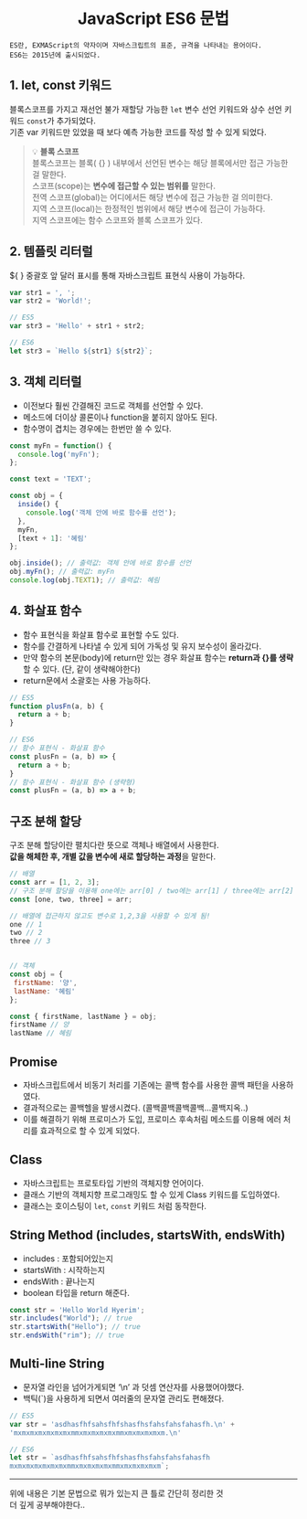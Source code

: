 # <div align="center">JavaScript ES6 문법</div>
```
ES란, EXMAScript의 약자이며 자바스크립트의 표준, 규격을 나타내는 용어이다.     
ES6는 2015년에 출시되었다.
```

## 1. let, const 키워드
블록스코프를 가지고 재선언 불가 재할당 가능한 `let` 변수 선언 키워드와 상수 선언 키워드 `const`가 추가되었다.    
기존 var 키워드만 있었을 때 보다 예측 가능한 코드를 작성 할 수 있게 되었다.

> 💡 **블록 스코프**    
블록스코프는 블록( {} ) 내부에서 선언된 변수는 해당 블록에서만 접근 가능한 걸 말한다.    
스코프(scope)는 **변수에 접근할 수 있는 범위를** 말한다.    
전역 스코프(global)는 어디에서든 해당 변수에 접근 가능한 걸 의미한다.    
지역 스코프(local)는 한정적인 범위에서 해당 변수에 접근이 가능하다.    
지역 스코프에는 함수 스코프와 블록 스코프가 있다.


## 2. 템플릿 리터럴
${ } 중괄호 앞 달러 표시를 통해 자바스크립트 표현식 사용이 가능하다.
```javascript
var str1 = ', ';
var str2 = 'World!';

// ES5
var str3 = 'Hello' + str1 + str2;

// ES6
let str3 = `Hello ${str1} ${str2}`;
```    


## 3. 객체 리터럴
* 이전보다 훨씬 간결해진 코드로 객체를 선언할 수 있다.
* 메소드에 더이상 콜론이나 function을 붙히지 않아도 된다.
* 함수명이 겹치는 경우에는 한번만 쓸 수 있다.

```javascript
const myFn = function() {
  console.log('myFn');
};

const text = 'TEXT';

const obj = {
  inside() {
    console.log('객체 안에 바로 함수를 선언');
  },
  myFn,
  [text + 1]: '혜림'
};

obj.inside(); // 출력값: 객체 안에 바로 함수를 선언
obj.myFn(); // 출력값: myFn
console.log(obj.TEXT1); // 출력값: 혜림
```


## 4. 화살표 함수
* 함수 표현식을 화살표 함수로 표현할 수도 있다.
* 함수를 간결하게 나타낼 수 있게 되어 가독성 및 유지 보수성이 올라갔다.
* 만약 함수의 본문(body)에 return만 있는 경우 화살표 함수는 **return과 {}를 생략**할 수 있다. (단, 같이 생략해야한다)
* return문에서 소괄호는 사용 가능하다.
```javascript
// ES5
function plusFn(a, b) { 
  return a + b; 
} 

// ES6
// 함수 표현식 - 화살표 함수
const plusFn = (a, b) => {
  return a + b;
}
// 함수 표현식 - 화살표 함수 (생략형)
const plusFn = (a, b) => a + b;
```


## 구조 분해 할당
구조 분해 할당이란 펼치다란 뜻으로 객체나 배열에서 사용한다.    
**값을 해체한 후, 개별 값을 변수에 새로 할당하는 과정**을 말한다.
```javascript
// 배열
const arr = [1, 2, 3];
// 구조 분해 할당을 이용해 one에는 arr[0] / two에는 arr[1] / three에는 arr[2] 를 할당 하였습니다.
const [one, two, three] = arr;

// 배열에 접근하지 않고도 변수로 1,2,3을 사용할 수 있게 됨!
one // 1
two // 2
three // 3


// 객체
const obj = {
 firstName: '양',
 lastName: '혜림'
};

const { firstName, lastName } = obj;
firstName // 양
lastName // 혜림
```

## Promise
* 자바스크립트에서 비동기 처리를 기존에는 콜백 함수를 사용한 콜백 패턴을 사용하였다.
* 결과적으로는 콜백헬을 발생시켰다. (콜백콜백콜백콜백...콜백지옥..)
* 이를 해결하기 위해 프로미스가 도입, 프로미스 후속처림 메소드를 이용해 에러 처리를 효과적으로 할 수 있게 되었다.

## Class
* 자바스크립트는 프로토타입 기반의 객체지향 언어이다.
* 클래스 기반의 객체지향 프로그래밍도 할 수 있게 Class 키워드를 도입하였다.
* 클래스는 호이스팅이 `let`, `const` 키워드 처럼 동작한다.

## String Method (includes, startsWith, endsWith)
- includes : 포함되어있는지
- startsWith : 시작하는지
- endsWith : 끝나는지
- boolean 타입을 return 해준다.
```javascript
const str = 'Hello World Hyerim';
str.includes("World"); // true
str.startsWith("Hello"); // true
str.endsWith("rim"); // true
```

## Multi-line String
* 문자열 라인을 넘어가게되면 ‘\n’ 과 덧셈 연산자를 사용했어야했다.
* 백틱(`)을 사용하게 되면서 여러줄의 문자열 관리도 편해졌다.
```javascript
// ES5
var str = 'asdhasfhfsahsfhfshasfhsfahsfahsfahasfh.\n' + 
'mxmxmxmxmxmxmxmmxmxmxmxmxmmxmxmxmxmxm.\n'

// ES6
let str = `asdhasfhfsahsfhfshasfhsfahsfahsfahasfh
mxmxmxmxmxmxmxmmxmxmxmxmxmmxmxmxmxmxm`;
```


-----
위에 내용은 기본 문법으로 뭐가 있는지 큰 틀로 간단히 정리한 것    
더 깊게 공부해야한다..